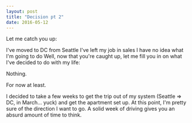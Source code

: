 ```yaml
---
layout: post
title: "Decision pt 2"
date: 2016-05-12
---
```


Let me catch you up:

I've moved to DC from Seattle
I've left my job in sales
I have no idea what I'm going to do
Well, now that you're caught up, let me fill you in on what I've decided to do with my life:

Nothing.

For now at least.

I decided to take a few weeks to get the trip out of my system (Seattle ⇒ DC, in March... yuck) and get the apartment set up. At this point, I'm pretty sure of the direction I want to go. A solid week of driving gives you an absurd amount of time to think.
